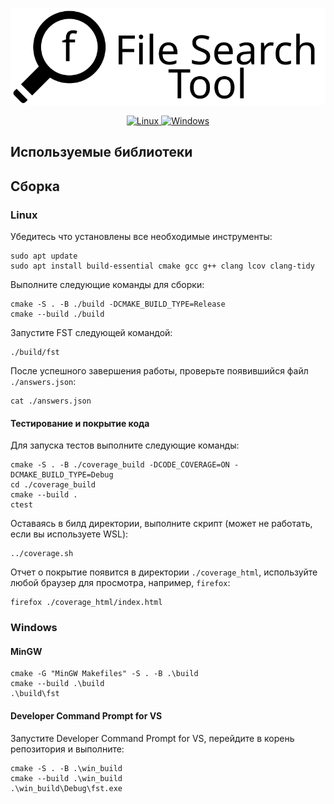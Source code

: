 <p align="center">
    <img src="./logo.svg"/>
</p>

<p align="center">
    <a href="https://github.com/Slava2001/fst/actions/workflows/build_linux.yml">
        <img src="https://github.com/Slava2001/fst/actions/workflows/build_linux.yml/badge.svg" alt="Linux" />
    </a>
    <a href="https://github.com/Slava2001/fst/actions/workflows/build_windows.yml">
        <img src="https://github.com/Slava2001/fst/actions/workflows/build_windows.yml/badge.svg" alt="Windows" />
    </a>
</p>

## Используемые библиотеки

## Сборка
### Linux

Убедитесь что установлены все необходимые инструменты:

```
sudo apt update
sudo apt install build-essential cmake gcc g++ clang lcov clang-tidy
```

Выполните следующие команды для сборки:

```
cmake -S . -B ./build -DCMAKE_BUILD_TYPE=Release
cmake --build ./build
```

Запустите FST следующей командой:

```
./build/fst
```

После успешного завершения работы, проверьте появившийся файл `./answers.json`:

```
cat ./answers.json
```


#### Тестирование и покрытие кода

Для запуска тестов выполните следующие команды:

```
cmake -S . -B ./coverage_build -DCODE_COVERAGE=ON -DCMAKE_BUILD_TYPE=Debug
cd ./coverage_build
cmake --build .
ctest
```

Оставаясь в билд директории, выполните скрипт (может не работать, если вы используете WSL):
```
../coverage.sh
```

Отчет о покрытие появится в директории `./coverage_html`, используйте любой браузер для просмотра, например, `firefox`:

```
firefox ./coverage_html/index.html
```

### Windows

#### MinGW

```
cmake -G "MinGW Makefiles" -S . -B .\build
cmake --build .\build
.\build\fst
```

#### Developer Command Prompt for VS

Запустите Developer Command Prompt for VS, перейдите в корень репозитория и выполните:

```
cmake -S . -B .\win_build
cmake --build .\win_build
.\win_build\Debug\fst.exe
```

